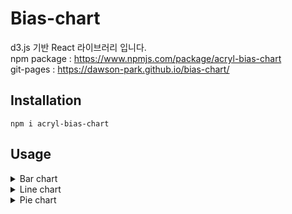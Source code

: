 # Bias-chart
d3.js 기반 React 라이브러리 입니다.  
npm package : https://www.npmjs.com/package/acryl-bias-chart  
git-pages : https://dawson-park.github.io/bias-chart/

## Installation
```
npm i acryl-bias-chart
```

## Usage

<details>
<summary>Bar chart</summary>


### Import
```jsx
import { Bar } from "acryl-bias-chart";
```

### Props
| Name    | Type         | Default     | Description        |
|---------|--------------|-------------|--------------------|
| data    | `number[][]` |             | 그래프를 나타내는데 사용될 데이터 |
| id      | `string`     | `undefined` | 차트의 id             |
| xDomain | `string[]`   | `undefined` | x축의 이름             |
| zDomain | `string[]`   | `undefined` | 데이터 그룹의 이름         |
| width   | `string`     | '100%'      | 차트의 너비             |
| height  | `string`     | '100%'      | 차트의 높이             |
| label   | `string`     | `undefined` | y축의 라벨             |

### Single Graph
```jsx
const data = [
  [59, 84, 78, 63, 87, 89]
];

<div>
  <Bar id={"bar"} data={data} />
</div>
```
id는 기본값으로 임의의 문자열 6자가 지정됩니다. 다만 같은 종류의 컴포넌트를 둘 이상 사용할 때는 사용할 것을 권고드립니다.

![1](https://user-images.githubusercontent.com/94957353/170938239-75ed7532-a5eb-4f40-a08a-0638bdc2ff5e.png)

### Multiple Graph
```jsx
const data = [
  [59, 84, 78, 63, 87, 89],
  [66, 16, 60, 30, 130, 62],
];

<div>
  <Bar id={"bar"} data={data} />
</div>
```
![2](https://user-images.githubusercontent.com/94957353/170938324-16bbb2eb-5271-4c7e-815f-dbf9f13c756e.png)

### xDomain 사용
```jsx
const data = [
  [59, 84, 78, 63, 87, 89]
];

const xDomain = [ "Jan", "Feb", "Mar", "Apr", "May", "Jun" ];
    
<div>
  <Bar id={"bar"} data={data} xDomain={xDomain} />
</div>
```
`xDomain`의 `length`는 `data` 1차원 배열의 요소의 수와 같아야합니다. 만약 요소의 수가 위처럼 6개라면 `xDomain` 요소의 수 역시 6개로 동일해야합니다. 이보다 많거나 적다면 기본값인 요소의 인덱스 값인 `n`으로 표시됩니다.  

![3](https://user-images.githubusercontent.com/94957353/170938393-09e0093d-715e-42d8-a25b-3d41ec2044d0.png)

### zDomain 사용
```jsx
const data = [
  [59, 84, 78, 63, 87, 89]
];

const zDomain = [ "Florida" ];
    
<div>
  <Bar id={"bar"} data={data} zDomain={zDomain} />
</div>
```
`zDomain`의 `length`는 반드시 `data`의 1차원 배열 수와 같아야합니다. 만약 그래프의 수가 위처럼 하나라면 `zDomain` 역시 하나여야합니다. 이보다 많거나 적다면 기본값인 `Series n`으로 표시됩니다.  

![4](https://user-images.githubusercontent.com/94957353/170938415-3b4702a9-22c1-4175-9126-70472b6ec553.png)

### label 사용
```jsx
const data = [
  [59, 84, 78, 63, 87, 89]
];

const label = "강우확률(%)";
    
<div>
  <Bar id={"bar"} data={data} label={label} />
</div>
```
![5](https://user-images.githubusercontent.com/94957353/170938433-0f6b4406-bc6d-44c7-a676-996f2b1ad1c6.png)

### width, height의 사용
```jsx
<div>
  <Bar id={"bar"} data={data} width={"360px"} height={"400px"} />
</div>
```
`width`와 `height`에 대한 직접적인 크기 조절은 권장하지 않습니다. 컴포넌트는 부모 태그의 크기에 맞도록 `100%`로 설정되어있기 때문에, 부모 태그의 크기를 조절하여 사용할 것을 권고합니다.

</details>



<details>
<summary>Line chart</summary>


### Import
```jsx
import { Line } from "acryl-bias-chart";
```

### Props
| Name    | Type         | Default     | Description        |
|---------|--------------|-------------|--------------------|
| data    | `number[][]` |             | 그래프를 나타내는데 사용될 데이터 |
| id      | `string`     | `undefined` | 차트의 id             |
| xDomain | `string[]`   | `undefined` | x축의 이름             |
| zDomain | `string[]`   | `undefined` | 데이터 그룹의 이름         |
| width   | `string`     | '100%'      | 차트의 너비             |
| height  | `string`     | '100%'      | 차트의 높이             |
| label   | `string`     | `undefined` | y축의 라벨             |

### Single Graph
```jsx
const data = [
  [59, 84, 78, 63, 87, 89]
];

<div>
  <Line id={"line"} data={data} />
</div>
```
id는 기본값으로 임의의 문자열 6자가 지정됩니다. 다만 같은 종류의 컴포넌트를 둘 이상 사용할 때는 사용할 것을 권고드립니다.  

![1](https://user-images.githubusercontent.com/94957353/170941085-f3fa0b8e-d32a-4e4d-b8d2-c9474d416de9.png)

### Multiple Graph
```jsx
const data = [
  [59, 84, 78, 63, 87, 89],
  [66, 16, 60, 30, 130, 62],
];

<div>
  <Line id={"line"} data={data} />
</div>
```
![2](https://user-images.githubusercontent.com/94957353/170941108-4b91b8c0-a810-4c69-aedb-f29101e34348.png)

### xDomain 사용
```jsx
const data = [
  [59, 84, 78, 63, 87, 89]
];

const xDomain = [ "Jan", "Feb", "Mar", "Apr", "May", "Jun" ];
    
<div>
  <Line id={"line"} data={data} xDomain={xDomain} />
</div>
```
`xDomain`의 `length`는 `data` 1차원 배열의 요소의 수와 같아야합니다. 만약 요소의 수가 위처럼 6개라면 `xDomain` 요소의 수 역시 6개로 동일해야합니다. 이보다 많거나 적다면 기본값인 요소의 인덱스 값인 `n`으로 표시됩니다.

![3](https://user-images.githubusercontent.com/94957353/170941136-2eed1d74-6d51-4549-ade4-0ebf2767f4c6.png)

### zDomain 사용
```jsx
const data = [
  [59, 84, 78, 63, 87, 89]
];

const zDomain = [ "Florida" ];
    
<div>
  <Line id={"line"} data={data} zDomain={zDomain} />
</div>
```
`zDomain`의 `length`는 반드시 `data`의 1차원 배열 수와 같아야합니다. 만약 그래프의 수가 위처럼 하나라면 `zDomain` 역시 하나여야합니다. 이보다 많거나 적다면 기본값인 `Series n`으로 표시됩니다.

![4](https://user-images.githubusercontent.com/94957353/170941208-e33ec1a5-b88e-4501-9273-ae897c79c883.png)

### label 사용
```jsx
const data = [
  [59, 84, 78, 63, 87, 89]
];

const label = "강우확률(%)";
    
<div>
  <Line id={"line"} data={data} label={label} />
</div>
```
![5](https://user-images.githubusercontent.com/94957353/170941234-d72aa94b-3076-4ad6-9165-2aeebb9d6b8d.png)

### width, height의 사용
```jsx
<div>
  <Line id={"line"} data={data} width={"360px"} height={"400px"} />
</div>
```
`width`와 `height`에 대한 직접적인 크기 조절은 권장하지 않습니다. 컴포넌트는 부모 태그의 크기에 맞도록 `100%`로 설정되어있기 때문에, 부모 태그의 크기를 조절하여 사용할 것을 권고합니다.

</details>


<details>
<summary>Pie chart</summary>


### Import
```jsx
import { Pie } from "acryl-bias-chart";
```

### Props
| Name    | Type       | Default     | Description        |
|---------|------------|-------------|--------------------|
| data    | `number[]` |             | 그래프를 나타내는데 사용될 데이터 |
| id      | `string`   | `undefined` | 차트의 id             |
| xDomain | `string[]` | `undefined` | x축의 이름             |
| width   | `string`   | '100%'      | 차트의 너비             |
| height  | `string`   | '100%'      | 차트의 높이             |
| label   | `string`   | `undefined` | y축의 라벨             |

### Single Graph
```jsx
const data = [
    59, 84, 78, 63, 87, 89
];

<div>
  <Pie id={"pie"} data={data} />
</div>
```
id는 기본값으로 임의의 문자열 6자가 지정됩니다. 다만 같은 종류의 컴포넌트를 둘 이상 사용할 때는 사용할 것을 권고드립니다.  
![1](https://user-images.githubusercontent.com/94957353/177104324-1729b4f8-6ceb-45d0-bf39-055f35bb531e.png)

### xDomain 사용
```jsx
const data = [
    59, 84, 78, 63, 87, 89
];

const xDomain = [ "Jan", "Feb", "Mar", "Apr", "May", "Jun" ];
    
<div>
  <Pie id={"pie"} data={data} xDomain={xDomain} />
</div>
```
`xDomain`의 `length`는 `data` 배열의 요소의 수와 같아야합니다. 만약 요소의 수가 위처럼 6개라면 `xDomain` 요소의 수 역시 6개로 동일해야합니다. 이보다 많거나 적다면 기본값인 요소의 인덱스 값인 `n`으로 표시됩니다.  
![2](https://user-images.githubusercontent.com/94957353/177104544-8afbba6f-6a8e-47a6-a458-93f1ff5e3d74.png)

### label 사용
```jsx
const data = [
    59, 84, 78, 63, 87, 89
];

const label = "강우확률(%)";
    
<div>
  <Pie id={"pie"} data={data} label={label} />
</div>
```  
![3](https://user-images.githubusercontent.com/94957353/177104708-5694e1f7-3ee6-4343-9949-515ea1dacb61.png)


### width, height의 사용
```jsx
<div>
  <Pie id={"pie"} data={data} width={"360px"} height={"400px"} />
</div>
```
`width`와 `height`에 대한 직접적인 크기 조절은 권장하지 않습니다. 컴포넌트는 부모 태그의 크기에 맞도록 `100%`로 설정되어있기 때문에, 부모 태그의 크기를 조절하여 사용할 것을 권고합니다.

</details>

